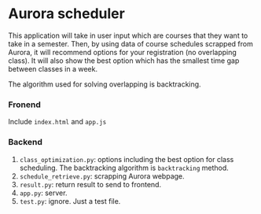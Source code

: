 # Aurora scheduler

This application will take in user input which are courses that they want to take in a semester. Then, by using data of course schedules scrapped from Aurora, it will recommend options for your registration (no overlapping class). It will also show the best option which has the smallest time gap between classes in a week. 

The algorithm used for solving overlapping is backtracking.

### Fronend

Include `index.html` and `app.js`

### Backend

1. `class_optimization.py`: options including the best option for class scheduling. The backtracking algorithm is `backtracking` method.
2. `schedule_retrieve.py`: scrapping Aurora webpage.
3. `result.py`: return result to send to frontend.
4. `app.py`: server.
5. `test.py`: ignore. Just a test file.
